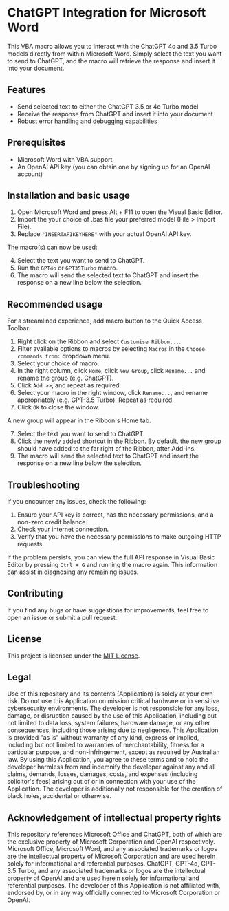 # ChatGPT Integration for Microsoft Word

This VBA macro allows you to interact with the ChatGPT 4o and 3.5 Turbo models directly from within Microsoft Word. Simply select the text you want to send to ChatGPT, and the macro will retrieve the response and insert it into your document.

## Features

- Send selected text to either the ChatGPT 3.5 or 4o Turbo model
- Receive the response from ChatGPT and insert it into your document
- Robust error handling and debugging capabilities

## Prerequisites

- Microsoft Word with VBA support
- An OpenAI API key (you can obtain one by signing up for an OpenAI account)

## Installation and basic usage

1. Open Microsoft Word and press Alt + F11 to open the Visual Basic Editor.
2. Import the your choice of .bas file your preferred model (File > Import File).
3. Replace `"INSERTAPIKEYHERE"` with your actual OpenAI API key.

The macro(s) can now be used:

4. Select the text you want to send to ChatGPT.
5. Run the `GPT4o` or `GPT35Turbo` macro.
6. The macro will send the selected text to ChatGPT and insert the response on a new line below the selection.

## Recommended usage
For a streamlined experience, add macro button to the Quick Access Toolbar.

1. Right click on the Ribbon and select `Customise Ribbon...`.
2. Filter available options to macros by selecting `Macros` in the `Choose commands from:` dropdown menu.
3. Select your choice of macro.
4. In the right column, click `Home`, click `New Group`, click `Rename...` and rename the group (e.g. ChatGPT).
5. Click `Add >>`, and repeat as required.
6. Select your macro in the right window, click `Rename...`, and rename appropriately (e.g. GPT-3.5 Turbo). Repeat as required.
7. Click `OK` to close the window. 

A new group will appear in the Ribbon's Home tab.

7. Select the text you want to send to ChatGPT.
8. Click the newly added shortcut in the Ribbon. By default, the new group should have added to the far right of the Ribbon, after Add-ins.
9. The macro will send the selected text to ChatGPT and insert the response on a new line below the selection.


## Troubleshooting

If you encounter any issues, check the following:

1. Ensure your API key is correct, has the necessary permissions, and a non-zero credit balance.
2. Check your internet connection.
3. Verify that you have the necessary permissions to make outgoing HTTP requests.

If the problem persists, you can view the full API response in Visual Basic Editor by pressing `Ctrl + G` and running the macro again. This information can assist in diagnosing any remaining issues.

## Contributing

If you find any bugs or have suggestions for improvements, feel free to open an issue or submit a pull request.

## License

This project is licensed under the [MIT License](LICENSE).

## Legal

Use of this repository and its contents (Application) is solely at your own risk. Do not use this Application on mission critical hardware or in sensitive cybersecurity environments. The developer is not responsible for any loss, damage, or disruption caused by the use of this Application, including but not limited to data loss, system failures, hardware damage, or any other consequences, including those arising due to negligence. This Application is provided "as is" without warranty of any kind, express or implied, including but not limited to warranties of merchantability, fitness for a particular purpose, and non-infringement, except as required by Australian law. By using this Application, you agree to these terms and to hold the developer harmless from and indemnify the developer against any and all claims, demands, losses, damages, costs, and expenses (including solicitor's fees) arising out of or in connection with your use of the Application. The developer is additionally not responsible for the creation of black holes, accidental or otherwise.

## Acknowledgement of intellectual property rights

This repository references Microsoft Office and ChatGPT, both of which are the exclusive property of Microsoft Corporation and OpenAI respectively. Microsoft Office, Microsoft Word, and any associated trademarks or logos are the intellectual property of Microsoft Corporation and are used herein solely for informational and referential purposes. ChatGPT, GPT-4o, GPT-3.5 Turbo, and any associated trademarks or logos are the intellectual property of OpenAI and are used herein solely for informational and referential purposes. The developer of this Application is not affiliated with, endorsed by, or in any way officially connected to Microsoft Corporation or OpenAI.
